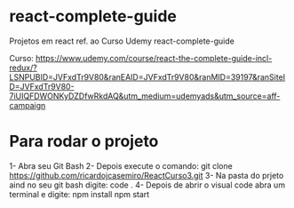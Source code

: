# react-complete-guide
Projetos em react ref. ao Curso Udemy react-complete-guide

Curso:  https://www.udemy.com/course/react-the-complete-guide-incl-redux/?LSNPUBID=JVFxdTr9V80&ranEAID=JVFxdTr9V80&ranMID=39197&ranSiteID=JVFxdTr9V80-7iUIQFDWONKyDZDfwRkdAQ&utm_medium=udemyads&utm_source=aff-campaign

# Para rodar o projeto
1- Abra seu Git Bash
2- Depois execute o comando:
	git clone https://github.com/ricardojcasemiro/ReactCurso3.git
3- Na pasta do prjeto aind no seu git bash digite:
	code .
4- Depois de abrir o visual code abra um terminal e digite:
	npm install
	npm start
